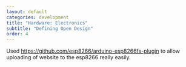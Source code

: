 ```yaml
---
layout: default
categories: development
title: "Hardware: Electronics"
subtitle: "Defining Open Design"
order: 4
---
```



Used https://github.com/esp8266/arduino-esp8266fs-plugin to allow uploading of website to the esp8266 really easily.
